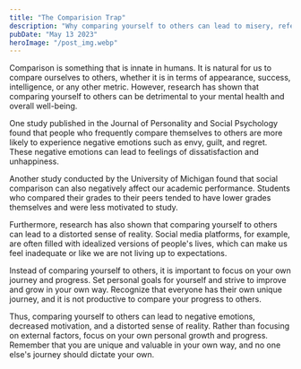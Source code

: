 ```yaml
---
title: "The Comparision Trap"
description: "Why comparing yourself to others can lead to misery, referencing well-known scientific studies that explore the negative effects of social comparison..."
pubDate: "May 13 2023"
heroImage: "/post_img.webp"
---
```

Comparison is something that is innate in humans. It is natural for us to compare ourselves to others, whether it is in terms of appearance, success, intelligence, or any other metric. However, research has shown that comparing yourself to others can be detrimental to your mental health and overall well-being.

One study published in the Journal of Personality and Social Psychology found that people who frequently compare themselves to others are more likely to experience negative emotions such as envy, guilt, and regret. These negative emotions can lead to feelings of dissatisfaction and unhappiness.

Another study conducted by the University of Michigan found that social comparison can also negatively affect our academic performance. Students who compared their grades to their peers tended to have lower grades themselves and were less motivated to study.

Furthermore, research has also shown that comparing yourself to others can lead to a distorted sense of reality. Social media platforms, for example, are often filled with idealized versions of people's lives, which can make us feel inadequate or like we are not living up to expectations.

Instead of comparing yourself to others, it is important to focus on your own journey and progress. Set personal goals for yourself and strive to improve and grow in your own way. Recognize that everyone has their own unique journey, and it is not productive to compare your progress to others.

Thus, comparing yourself to others can lead to negative emotions, decreased motivation, and a distorted sense of reality. Rather than focusing on external factors, focus on your own personal growth and progress. Remember that you are unique and valuable in your own way, and no one else's journey should dictate your own.